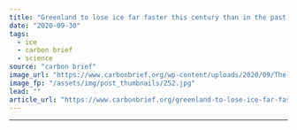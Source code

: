 ```yaml
---
title: "Greenland to lose ice far faster this century than in the past 12,000 years"
date: "2020-09-30"
tags: 
  - ice
  - carbon brief
  - science
source: "carbon brief"
image_url: "https://www.carbonbrief.org/wp-content/uploads/2020/09/The-edge-of-the-Greenland-ice-sheet.-583x372.jpg"
image_fp: "/assets/img/post_thumbnails/252.jpg"
lead: ""
article_url: "https://www.carbonbrief.org/greenland-to-lose-ice-far-faster-this-century-than-in-the-past-12000-years"
---
```


---
